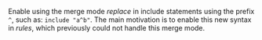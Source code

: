 Enable using the merge mode *replace* in include statements using the prefix `^`,
such as: `include "a^b"`. The main motivation is to enable this new syntax in
*rules*, which previously could not handle this merge mode.
